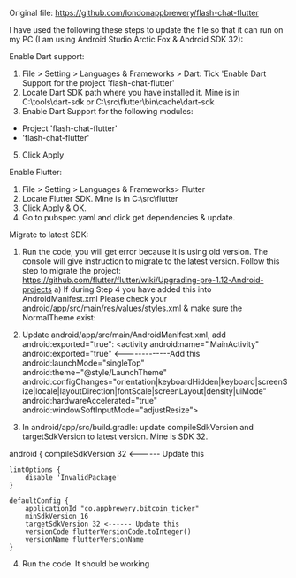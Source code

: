 Original file: https://github.com/londonappbrewery/flash-chat-flutter

I have used the following these steps to update the file so that it can run on my PC (I am using Android Studio Arctic Fox & Android SDK 32):

Enable Dart support:
1. File > Setting > Languages & Frameworks > Dart: Tick 'Enable Dart Support for the project 'flash-chat-flutter'
2. Locate Dart SDK path where you have installed it. Mine is in C:\tools\dart-sdk or C:\src\flutter\bin\cache\dart-sdk
3. Enable Dart Support for the following modules: 
- Project 'flash-chat-flutter'
- 'flash-chat-flutter'
5. Click Apply

Enable Flutter: 
1. File > Setting > Languages & Frameworks> Flutter
2. Locate Flutter SDK. Mine is in C:\src\flutter
3. Click Apply & OK. 
4. Go to pubspec.yaml and click get dependencies & update. 

Migrate to latest SDK:
1. Run the code, you will get error because it is using old version. The console will give instruction to migrate to the latest version. Follow this step to migrate the project: https://github.com/flutter/flutter/wiki/Upgrading-pre-1.12-Android-projects
a)  If during Step 4 you have added this into AndroidManifest.xml 
            <!-- Theme to apply as soon as Flutter begins rendering frames -->
            <meta-data
                android:name="io.flutter.embedding.android.NormalTheme"
                android:resource="@style/NormalTheme"
                />
Please check your android/app/src/main/res/values/styles.xml & make sure the NormalTheme exist: 

    <style name="NormalTheme" parent="@android:style/Theme.Black.NoTitleBar">
        <item name="android:windowBackground">@drawable/launch_background</item>
    </style>

2. Update android/app/src/main/AndroidManifest.xml, add android:exported="true":
       <activity
            android:name=".MainActivity"
            android:exported="true" <-------------Add this
            android:launchMode="singleTop"
            android:theme="@style/LaunchTheme"
        android:configChanges="orientation|keyboardHidden|keyboard|screenSize|locale|layoutDirection|fontScale|screenLayout|density|uiMode"
            android:hardwareAccelerated="true"
            android:windowSoftInputMode="adjustResize">

3. In android/app/src/build.gradle: update compileSdkVersion and targetSdkVersion to latest version. Mine is SDK 32. 

android {
    compileSdkVersion 32 <------ Update this 

    lintOptions {
        disable 'InvalidPackage'
    }

    defaultConfig {
        applicationId "co.appbrewery.bitcoin_ticker"
        minSdkVersion 16
        targetSdkVersion 32 <------ Update this 
        versionCode flutterVersionCode.toInteger()
        versionName flutterVersionName
    }
	
4. Run the code. It should be working

